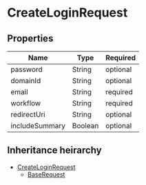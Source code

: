 

# CreateLoginRequest

## Properties

Name | Type | Required
-------- | -------- | --------
password | String | optional
domainId | String | optional
email | String | required
workflow | String | required
redirectUri | String | optional
includeSummary | Boolean | optional




## Inheritance heirarchy


* [CreateLoginRequest](CreateLoginRequest.md)
    * [BaseRequest](BaseRequest.md)
